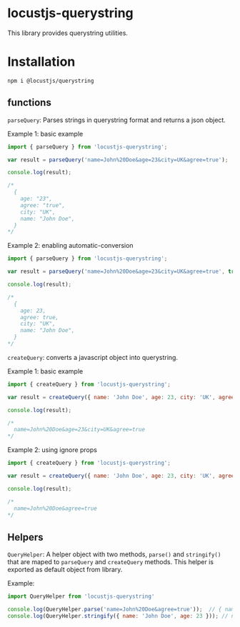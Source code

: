 # locustjs-querystring
This library provides querystring utilities.

# Installation

```
npm i @locustjs/querystring
```

## functions
`parseQuery`: Parses strings in querystring format and returns a json object.

Example 1: basic example
```javascript
import { parseQuery } from 'locustjs-querystring';

var result = parseQuery('name=John%20Doe&age=23&city=UK&agree=true');

console.log(result);

/*
  {
    age: "23",
    agree: "true",
    city: "UK",
    name: "John Doe",
  }
*/
```

Example 2: enabling automatic-conversion
```javascript
import { parseQuery } from 'locustjs-querystring';

var result = parseQuery('name=John%20Doe&age=23&city=UK&agree=true', true);

console.log(result);

/*
  {
    age: 23,
    agree: true,
    city: "UK",
    name: "John Doe",
  }
*/
```
`createQuery`: converts a javascript object into querystring.

Example 1: basic example
```javascript
import { createQuery } from 'locustjs-querystring';

var result = createQuery({ name: 'John Doe', age: 23, city: 'UK', agree: true });

console.log(result);

/*
  name=John%20Doe&age=23&city=UK&agree=true
*/
```

Example 2: using ignore props
```javascript
import { createQuery } from 'locustjs-querystring';

var result = createQuery({ name: 'John Doe', age: 23, city: 'UK', agree: true }, 'age,city');

console.log(result);

/*
  name=John%20Doe&agree=true
*/
```

## Helpers

`QueryHelper`: A helper object with two methods, `parse()` and `stringify()` that are maped to `parseQuery` and `createQuery` methods. This helper is exported as default object from library.

Example:
```javascript
import QueryHelper from 'locustjs-querystring'

console.log(QueryHelper.parse('name=John%20Doe&agree=true'));  // { name: 'John Doe', agree: 'true' }
console.log(QueryHelper.stringify({ name: 'John Doe', age: 23 })); // name=John%20Doe&age=23

```
